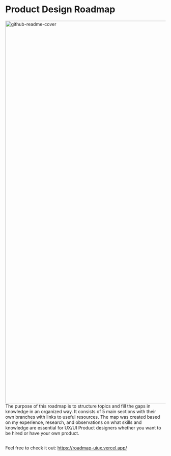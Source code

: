 # Product Design Roadmap
<img width="1200" alt="github-readme-cover" src="https://user-images.githubusercontent.com/16625562/187254573-0aec08b5-ad1c-47ec-bb78-bc920ea6a1bc.png">
The purpose of this roadmap is to structure topics and fill the gaps in knowledge in an organized way. It consists of 5 main sections with their own branches with links to useful resources. The map was created based on my experience, research, and observations on what skills and knowledge are essential for UX/UI Product designers whether you want to be hired or have your own product.

## 
Feel free to check it out: https://roadmap-uiux.vercel.app/
